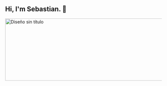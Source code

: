 ## Hi, I'm Sebastian. 👋
<img width="600" height="200" alt="Diseño sin título" src="https://github.com/user-attachments/assets/383a83d6-6fc8-476f-a18f-c698e7036568" />

<!--
**Sebacho509ing/Sebacho509ing** is a ✨ _special_ ✨ repository because its `README.md` (this file) appears on your GitHub profile.

Here are some ideas to get you started:

- 🔭 I’m currently working on ...
- 🌱 I’m currently learning ...
- 👯 I’m looking to collaborate on ...
- 🤔 I’m looking for help with ...
- 💬 Ask me about ...
- 📫 How to reach me: ...
- 😄 Pronouns: ...
- ⚡ Fun fact: ...
-->

